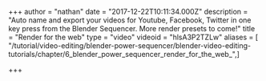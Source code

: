 +++
author = "nathan"
date = "2017-12-22T10:11:34.000Z"
description = "Auto name and export your videos for Youtube, Facebook, Twitter in one key press from the Blender Sequencer. More render presets to come!"
title = "Render for the web"
type = "video"
videoid = "hlsA3P2TZLw"
aliases = [ "/tutorial/video-editing/blender-power-sequencer/blender-video-editing-tutorials/chapter/6_blender_power_sequencer_render_for_the_web_",]

+++